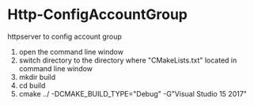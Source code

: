 # Http-ConfigAccountGroup
httpserver to config account group
    
1. open the command line window
2. switch directory to the directory where "CMakeLists.txt" located in command line window
3. mkdir build
4. cd build
5. cmake ../ -DCMAKE_BUILD_TYPE="Debug" -G"Visual Studio 15 2017"
